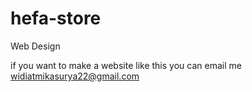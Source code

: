 # hefa-store
Web Design

if you want to make a website like this you can email me
widiatmikasurya22@gmail.com
